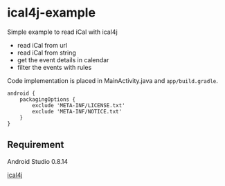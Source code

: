 ical4j-example
==============

Simple example to read iCal with ical4j

* read iCal from url
* read iCal from string
* get the event details in calendar
* filter the events with rules

Code implementation is placed in MainActivity.java and `app/build.gradle`.

```
android {
    packagingOptions {
        exclude 'META-INF/LICENSE.txt'
        exclude 'META-INF/NOTICE.txt'
    }
}
```

## Requirement

Android Studio 0.8.14

[ical4j](https://github.com/ical4j/ical4j/wiki)
